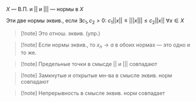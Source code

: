 $X$ — В.П. и $||$ и $|||$ — нормы в $X$

Эти две нормы эквив., если $\exists c_{1}, c_{2}>0:$ $c_{1}||x||\leq |||x|||\leq c_{2}||x||\ \forall x \in X$

>[!note] Это отнош. эквив. (упр.)

>[!note] Если нормы эквив., то $x_{n}\to a$ в обоих нормах — это одно и то же.

>[!note] Предельные точки в смысде || и ||| совпадают

>[!note] Замкнутые и открытые мн-ва в смысле эквив. норм совпадают

>[!note] Непрерывность в смысле эквив. норм совпадает

